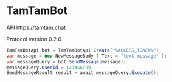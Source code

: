 # TamTamBot

API https://tamtam.chat

Protocol version 0.2.0

```C#
TamTamBotApi bot = TamTamBotApi.Create("%ACCESS_TOKEN%");
var message = new NewMessageBody { Text = "text message" };
var messageQuery = bot.SendMessage(message);
messageQuery.UserId = 123456789;
SendMessageResult result = await messageQuery.Execute();
```
